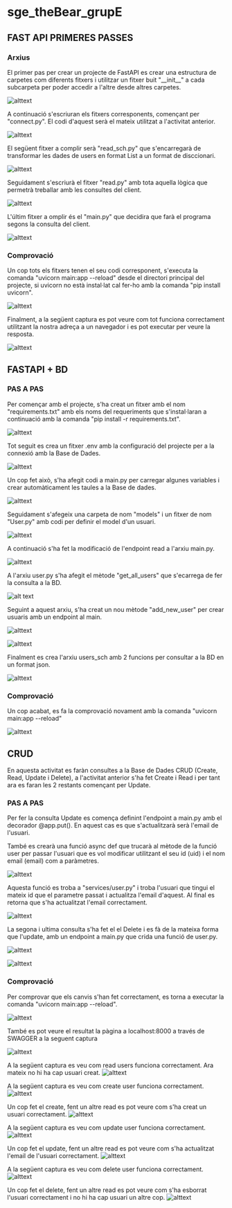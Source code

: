 
# sge_theBear_grupE

## FAST API PRIMERES PASSES

### Arxius
El primer pas per crear un projecte de FastAPI es crear una estructura de carpetes com diferents fitxers i utilitzar un fitxer buit "\_\_init__" a cada subcarpeta per poder accedir a l'altre desde altres carpetes.

![alttext](img/estructura.png "Estructura")

A continuació s'escriuran els fitxers corresponents, començant per "connect.py". El codi d'aquest serà el mateix utilitzat a l'activitat anterior.

![alttext](img/connect.png "connect.py")

El següent fitxer a complir serà "read_sch.py" que s'encarregarà de transformar les dades de users en format List a un format de disccionari.

![alttext](img/schema.png "read_sch.py")

Seguidament s'escriurà el fitxer "read.py" amb tota aquella lògica que permetrà treballar amb les consultes del client.

![alttext](img/read.png "read.py")

L'últim fitxer a omplir és el "main.py" que decidira que farà el programa segons la consulta del client.

![alttext](img/main.png "main.py")

### Comprovació

Un cop tots els fitxers tenen el seu codi corresponent, s'executa la comanda "uvicorn main:app --reload" desde el directori principal del projecte, si uvicorn no està instal·lat cal fer-ho amb la comanda "pip install uvicorn".

![alttext](img/uvicorn.png "uvicorn main:app --reload")


Finalment, a la següent captura es pot veure com tot funciona correctament utilitzant la nostra adreça a un navegador i es pot executar per veure la resposta.

![alttext](img/imatge_comprovacio.png "Comprovació")

## FASTAPI + BD

### PAS A PAS
Per començar amb el projecte, s'ha creat un fitxer amb el nom "requirements.txt" amb els noms del requeriments que s'instal·laran a continuació amb la comanda "pip install -r requirements.txt".

![alttext](img/Requirements.png "Requirements")

Tot seguit es crea un fitxer .env amb la configuració del projecte per a la connexió amb la Base de Dades.

![alttext](img/env.png ".env")

Un cop fet això, s'ha afegit codi a main.py per carregar algunes variables i crear automàticament les taules a la Base de dades.

![alttext](img/main_modificat.png "main modificat")

Seguidament s'afegeix una carpeta de nom "models" i un fitxer de nom "User.py" amb codi per definir el model d'un usuari.

![alttext](img/User.png "User.py")

A continuació s'ha fet la modificació de l'endpoint read a l'arxiu main.py.

![alttext](img/endpoint_read.png "endpoint read")

A l'arxiu user.py s'ha afegit el mètode "get_all_users" que s'ecarrega de fer la consulta a la BD.

![alt text](img/get_all_users.png "metode get all users")

Seguint a aquest arxiu, s'ha creat un nou mètode "add_new_user" per crear usuaris amb un endpoint al main.

![alttext](img/add_new_user.png "metode add new user")

![alttext](img/endpoint_add_new_user.png "endpoint add new user")

Finalment es crea l'arxiu users_sch amb 2 funcions per consultar a la BD en un format json.

![alttext](img/users_sch.png "users_sch")

### Comprovació

Un cop acabat, es fa la comprovació novament amb la comanda "uvicorn main:app --reload"

![alttext](img/uvicornBD.png "uvicorn BD")

## CRUD
En aquesta activitat es faràn consultes a la Base de Dades CRUD (Create, Read, Update i Delete), a l'activitat anterior s'ha fet Create i Read i per tant ara es faran les 2 restants començant per Update.

### PAS A PAS
Per fer la consulta Update es comença definint l'endpoint a main.py amb el decorador @app.put(). En aquest cas es que s'actualitzarà serà l'email de l'usuari.

També es crearà una funció async def que trucarà al mètode de la funció user per passar l'usuari que es vol modificar utilitzant el seu id (uid) i el nom email (email) com a paràmetres.

![alttext](img/endpoint_update.png "endpoint update")

Aquesta funció es troba a "services/user.py" i troba l'usuari que tingui el mateix id que el parametre passat i actualitza l'email d'aquest. Al final es retorna que s'ha actualitzat l'email correctament.

![alttext](img/funcio_update.png "funció update")

La segona i ultima consulta s'ha fet el el Delete i es fà de la mateixa forma que l'update, amb un endpoint a main.py que crida una funció de user.py.

![alttext](img/endpoint_delete.png "endpoint delete")

![alttext](img/funcio_delete.png "funció delete")

### Comprovació

Per comprovar que els canvis s'han fet correctament, es torna a executar la comanda "uvicorn main:app --reload".

![alttext](img/uvicorn_CRUD.png "uvicorn CRUD")

També es pot veure el resultat la pàgina a localhost:8000 a través de SWAGGER a la seguent captura 

![alttext](img/swagger.png "comprovació swagger")

A la següent captura es veu com read users funciona correctament. Ara mateix no hi ha cap usuari creat.
![alttext](img/comprovacio_read.png)

A la següent captura es veu com create user funciona correctament.
![alttext](img/comprovacio_create.png)

Un cop fet el create, fent un altre read es pot veure com s'ha creat un usuari correctament.
![alttext](img/comprovacio_create_read.png)

A la següent captura es veu com update user funciona correctament.
![alttext](img/comprovacio_update.png)

Un cop fet el update, fent un altre read es pot veure com s'ha actualitzat l'email de l'usuari correctament.
![alttext](img/comprovacio_update_read.png)

A la següent captura es veu com delete user funciona correctament.
![alttext](img/comprovacio_delete.png)

Un cop fet el delete, fent un altre read es pot veure com s'ha esborrat l'usuari correctament i no hi ha cap usuari un altre cop.
![alttext](img/comprovacio_delete_read.png)

